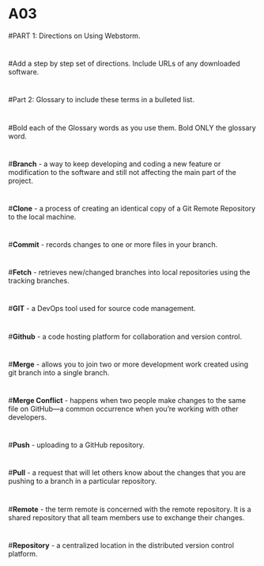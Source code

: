 # A03
#PART 1: Directions on Using Webstorm.
#
#Add a step by step set of directions. Include URLs of any downloaded software. 
#
#Part 2: Glossary to include these terms in a bulleted list.
#
#Bold each of the Glossary words as you use them.  Bold ONLY the glossary word.
#
#**Branch** - a way to keep developing and coding a new feature or modification to the software and still not affecting the main part of the project.
#
#**Clone** - a process of creating an identical copy of a Git Remote Repository to the local machine.
#
#**Commit** - records changes to one or more files in your branch.
#
#**Fetch** - retrieves new/changed branches into local repositories using the tracking branches.
#
#**GIT** - a DevOps tool used for source code management.
#
#**Github** - a code hosting platform for collaboration and version control.
#
#**Merge** - allows you to join two or more development work created using git branch into a single branch.
#
#**Merge Conflict** - happens when two people make changes to the same file on GitHub—a common occurrence when you’re working with other developers.
#
#**Push** - uploading to a GitHub repository.
#
#**Pull** - a request that will let others know about the changes that you are pushing to a branch in a particular repository.
#
#**Remote** - the term remote is concerned with the remote repository. It is a shared repository that all team members use to exchange their changes.
#
#**Repository** - a centralized location in the distributed version control platform.
